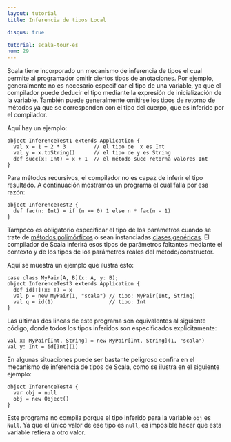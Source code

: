 ```yaml
---
layout: tutorial
title: Inferencia de tipos Local

disqus: true

tutorial: scala-tour-es
num: 29
---
```


Scala tiene incorporado un mecanismo de inferencia de tipos el cual permite al programador omitir ciertos tipos de anotaciones. Por ejemplo, generalmente no es necesario especificar el tipo de una variable, ya que el compilador puede deducir el tipo mediante la expresión de inicialización de la variable. También puede generalmente omitirse los tipos de retorno de métodos ya que se corresponden con el tipo del cuerpo, que es inferido por el compilador. 

Aquí hay un ejemplo:

    object InferenceTest1 extends Application {
      val x = 1 + 2 * 3         // el tipo de  x es Int
      val y = x.toString()      // el tipo de y es String
      def succ(x: Int) = x + 1  // el método succ retorna valores Int
    }
    
Para métodos recursivos, el compilador no es capaz de inferir el tipo resultado. A continuación mostramos un programa el cual falla por esa razón:

    object InferenceTest2 {
      def fac(n: Int) = if (n == 0) 1 else n * fac(n - 1)
    }

Tampoco es obligatorio especificar el tipo de los parámetros cuando se trate de [métodos polimórficos](polymorphic-methods.html) o sean instanciadas [clases genéricas](generic-classes.html). El compilador de Scala inferirá esos tipos de parámetros faltantes mediante el contexto y de los tipos de los parámetros reales del método/constructor.

Aquí se muestra un ejemplo que ilustra esto:

    case class MyPair[A, B](x: A, y: B);
    object InferenceTest3 extends Application {
      def id[T](x: T) = x
      val p = new MyPair(1, "scala") // tipo: MyPair[Int, String]
      val q = id(1)                  // tipo: Int
    }

Las últimas dos lineas de este programa son equivalentes al siguiente código, donde todos los tipos inferidos son especificados explicitamente:

    val x: MyPair[Int, String] = new MyPair[Int, String](1, "scala")
    val y: Int = id[Int](1)

En algunas situaciones puede ser bastante peligroso confira en el mecanismo de inferencia de tipos de Scala, como se ilustra en el siguiente ejemplo:

    object InferenceTest4 {
      var obj = null
      obj = new Object()
    }

Este programa no compila porque el tipo inferido para la variable `obj` es `Null`. Ya que el único valor de ese tipo es `null`, es imposible hacer que esta variable refiera a otro valor.
